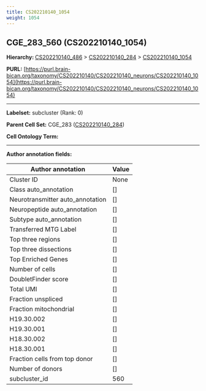 ```yaml
---
title: CS202210140_1054
weight: 1054
---
```

## CGE_283_560 (CS202210140_1054)
<b>Hierarchy: </b>
[CS202210140_486](../CS202210140_486) >
[CS202210140_284](../CS202210140_284) >
[CS202210140_1054](../CS202210140_1054)

**PURL:** [https://purl.brain-bican.org/taxonomy/CS202210140/CS202210140_neurons/CS202210140_1054](https://purl.brain-bican.org/taxonomy/CS202210140/CS202210140_neurons/CS202210140_1054)

---


**Labelset:** subcluster (Rank: 0)

**Parent Cell Set:** CGE_283 ([CS202210140_284](../CS202210140_284))



**Cell Ontology Term:** 

[MARKER GENES.]: #


---

[TRANSFERRED ANNOTATIONS.]: #


[AUTHOR ANNOTATION FIELDS.]: #


**Author annotation fields:**

| Author annotation | Value |
|-------------------|-------|
|Cluster ID|None|
|Class auto_annotation|[]|
|Neurotransmitter auto_annotation|[]|
|Neuropeptide auto_annotation|[]|
|Subtype auto_annotation|[]|
|Transferred MTG Label|[]|
|Top three regions|[]|
|Top three dissections|[]|
|Top Enriched Genes|[]|
|Number of cells|[]|
|DoubletFinder score|[]|
|Total UMI|[]|
|Fraction unspliced|[]|
|Fraction mitochondrial|[]|
|H19.30.002|[]|
|H19.30.001|[]|
|H18.30.002|[]|
|H18.30.001|[]|
|Fraction cells from top donor|[]|
|Number of donors|[]|
|subcluster_id|560|
